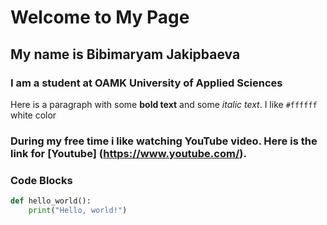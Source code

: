 # Welcome to My Page

## My name is Bibimaryam Jakipbaeva
### I am a student at OAMK University of Applied Sciences 

Here is a paragraph with some **bold text** and some *italic text*.
I like  `#ffffff` white color
### During my free time i like watching YouTube video. Here is the link for [Youtube] (https://www.youtube.com/).

### Code Blocks

```python
def hello_world():
    print("Hello, world!")

